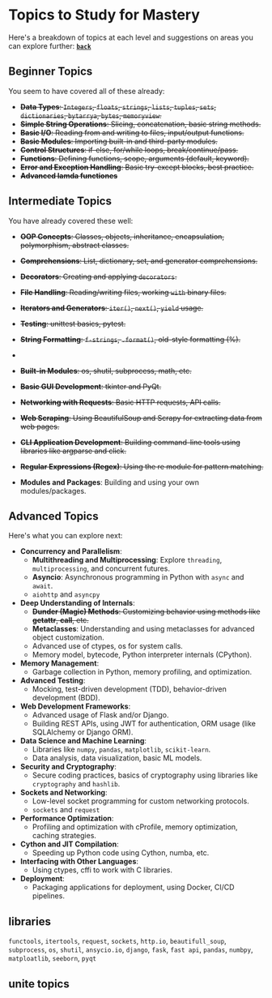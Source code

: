 # Topics to Study for Mastery

Here's a breakdown of topics at each level and suggestions on areas you can explore further:
**[`back`](./_menu_.md)**
## Beginner Topics
You seem to have covered all of these already:
- ~~**Data Types**: `Integers`, `floats`, `strings`, `lists`, `tuples`, `sets`, `dictionaries`, `bytarrya`, `bytes`, `memoryview`.~~
- ~~**Simple String Operations**: Slicing, concatenation, basic string methods.~~
- ~~**Basic I/O**: Reading from and writing to files, input/output functions.~~
- ~~**Basic Modules**: Importing built-in and third-party modules.~~
- ~~**Control Structures**: if-else, for/while loops, break/continue/pass.~~
- ~~**Functions**: Defining functions, scope, arguments (default, keyword).~~
- ~~**Error and Exception Handling**: Basic try-except blocks, best practice.~~
- ~~**Advanced lamda functiones**~~

## Intermediate Topics
You have already covered these well:
- ~~**OOP Concepts**: Classes, objects, inheritance, encapsulation, polymorphism, abstract classes.~~
- ~~**Comprehensions**: List, dictionary, set, and generator comprehensions.~~
- ~~**Decorators**: Creating and applying `decorators`.~~
- ~~**File Handling**: Reading/writing files, working `with` binary files.~~
- ~~**Iterators and Generators**: `iter()`, `next()`, `yield` usage.~~
- ~~**Testing**: unittest basics, pytest.~~
- ~~**String Formatting**: `f-strings`, `.format()`, old-style formatting (%).~~

-
- ~~**Built-in Modules**: os, shutil, subprocess, math, etc.~~
- ~~**Basic GUI Development**: tkinter and PyQt.~~
- ~~**Networking with Requests**: Basic HTTP requests, API calls.~~
- ~~**Web Scraping**: Using BeautifulSoup and Scrapy for extracting data from web pages.~~
- ~~**CLI Application Development**: Building command-line tools using libraries like argparse and click.~~
- ~~**Regular Expressions (Regex)**: Using the re module for pattern matching.~~
- **Modules and Packages**: Building and using your own modules/packages.

## Advanced Topics
Here's what you can explore next:
- **Concurrency and Parallelism**:
    - **Multithreading and Multiprocessing**: Explore `threading`, `multiprocessing`, and concurrent futures.
    - **Asyncio**: Asynchronous programming in Python with `async` and `await`.
    - `aiohttp` and `asyncpy` 
- **Deep Understanding of Internals**:
    - ~~**Dunder (Magic) Methods**: Customizing behavior using methods like __getattr__, __call__, etc.~~
    - **Metaclasses**: Understanding and using metaclasses for advanced object customization.
    - Advanced use of ctypes, os for system calls.
    - Memory model, bytecode, Python interpreter internals (CPython).
- **Memory Management**:
    - Garbage collection in Python, memory profiling, and optimization.
- **Advanced Testing**:
    - Mocking, test-driven development (TDD), behavior-driven development (BDD).
- **Web Development Frameworks**:
    - Advanced usage of Flask and/or Django.
    - Building REST APIs, using JWT for authentication, ORM usage (like SQLAlchemy or Django ORM).
- **Data Science and Machine Learning**:
    - Libraries like `numpy`, `pandas`, `matplotlib`, `scikit-learn`.
    - Data analysis, data visualization, basic ML models.
- **Security and Cryptography**:
    - Secure coding practices, basics of cryptography using libraries like `cryptography` and `hashlib`.
- **Sockets and Networking**:
    - Low-level socket programming for custom networking protocols.
    - `sockets` and `request`
- **Performance Optimization**:
    - Profiling and optimization with cProfile, memory optimization, caching strategies.
- **Cython and JIT Compilation**:
    - Speeding up Python code using Cython, numba, etc.
- **Interfacing with Other Languages**:
    - Using ctypes, cffi to work with C libraries.
- **Deployment**:
    - Packaging applications for deployment, using Docker, CI/CD pipelines.

## libraries
`functools`, `itertools`, 
`request`, `sockets`, `http.io`, `beautifull_soup`, `subprocess`, `os`, `shutil`, `ansycio.io`, `django`, `fask`, `fast api`, `pandas`, `numbpy`, `matploatlib`, `seeborn`, `pyqt`

## unite topics
